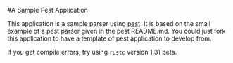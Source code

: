 #A Sample Pest Application

This application is a sample parser using [pest](https://github.com/pest-parser/pest). It is based on the small example of a pest parser given in the pest README.md. You could just fork this application to have a template of pest application to develop from.

If you get compile errors, try using `rustc` version 1.31 beta. 

